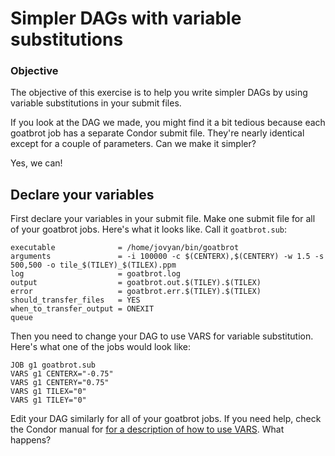 # Simpler DAGs with variable substitutions

### Objective
The objective of this exercise is to help you write simpler DAGs by using variable substitutions in your submit files.

If you look at the DAG we made, you might find it a bit tedious because each goatbrot job has a separate Condor submit file. They're nearly identical except for a couple of parameters. Can we make it simpler?

Yes, we can!

## Declare your variables
First declare your variables in your submit file. Make one submit file for all of your goatbrot jobs. Here's what it looks like. Call it `goatbrot.sub`:

```
executable              = /home/jovyan/bin/goatbrot
arguments               = -i 100000 -c $(CENTERX),$(CENTERY) -w 1.5 -s 500,500 -o tile_$(TILEY)_$(TILEX).ppm
log                     = goatbrot.log
output                  = goatbrot.out.$(TILEY).$(TILEX)
error                   = goatbrot.err.$(TILEY).$(TILEX)
should_transfer_files   = YES
when_to_transfer_output = ONEXIT
queue
```

Then you need to change your DAG to use VARS for variable substitution. Here's what one of the jobs would look like:

```
JOB g1 goatbrot.sub
VARS g1 CENTERX="-0.75"
VARS g1 CENTERY="0.75"
VARS g1 TILEX="0"
VARS g1 TILEY="0"
```

Edit your DAG similarly for all of your goatbrot jobs. If you need help, check the Condor manual for [for a description of how to use VARS](http://www.cs.wisc.edu/condor/manual/v7.6/2_10DAGMan_Applications.html#4635). What happens?
